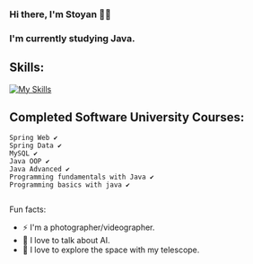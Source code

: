 ### Hi there, I'm Stoyan 🧑‍💻
### I'm currently studying Java.


  ## Skills: 
[![My Skills](https://skillicons.dev/icons?i=java,idea,mysql,regex,vscode,spring)](https://skillicons.dev)


## Completed Software University Courses:
```
Spring Web ✔
Spring Data ✔
MySQL ✔
Java OOP ✔
Java Advanced ✔
Programming fundamentals with Java ✔
Programming basics with java ✔


```



  Fun facts:
 - ⚡  I'm a photographer/videographer.
 - 🤖  I love to talk about AI.
 - 🔭  I love to explore the space with my telescope.
 

 
 


